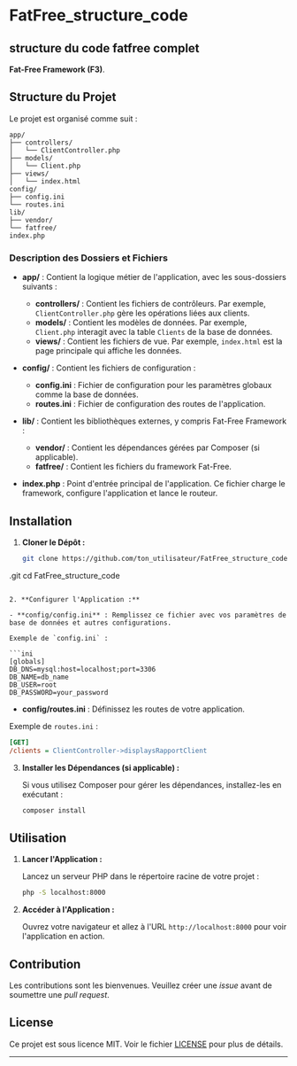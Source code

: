 # FatFree_structure_code
structure du code fatfree complet
---

 **Fat-Free Framework (F3)**.

## Structure du Projet

Le projet est organisé comme suit :

```plaintext
app/
├── controllers/
│   └── ClientController.php
├── models/
│   └── Client.php
├── views/
│   └── index.html
config/
├── config.ini
└── routes.ini
lib/
├── vendor/
└── fatfree/
index.php
```

### Description des Dossiers et Fichiers

- **app/** : Contient la logique métier de l'application, avec les sous-dossiers suivants :
  - **controllers/** : Contient les fichiers de contrôleurs. Par exemple, `ClientController.php` gère les opérations liées aux clients.
  - **models/** : Contient les modèles de données. Par exemple, `Client.php` interagit avec la table `Clients` de la base de données.
  - **views/** : Contient les fichiers de vue. Par exemple, `index.html` est la page principale qui affiche les données.

- **config/** : Contient les fichiers de configuration :
  - **config.ini** : Fichier de configuration pour les paramètres globaux comme la base de données.
  - **routes.ini** : Fichier de configuration des routes de l'application.

- **lib/** : Contient les bibliothèques externes, y compris Fat-Free Framework :
  - **vendor/** : Contient les dépendances gérées par Composer (si applicable).
  - **fatfree/** : Contient les fichiers du framework Fat-Free.

- **index.php** : Point d'entrée principal de l'application. Ce fichier charge le framework, configure l'application et lance le routeur.

## Installation

1. **Cloner le Dépôt :**

   ```bash
   git clone https://github.com/ton_utilisateur/FatFree_structure_code
.git
   cd FatFree_structure_code

   ```

2. **Configurer l'Application :**

   - **config/config.ini** : Remplissez ce fichier avec vos paramètres de base de données et autres configurations.
   
   Exemple de `config.ini` :

   ```ini
   [globals]
   DB_DNS=mysql:host=localhost;port=3306
   DB_NAME=db_name
   DB_USER=root
   DB_PASSWORD=your_password
   ```

   - **config/routes.ini** : Définissez les routes de votre application.

   Exemple de `routes.ini` :

   ```ini
   [GET]
   /clients = ClientController->displaysRapportClient
   ```

3. **Installer les Dépendances (si applicable) :**

   Si vous utilisez Composer pour gérer les dépendances, installez-les en exécutant :

   ```bash
   composer install
   ```

## Utilisation

1. **Lancer l'Application :**

   Lancez un serveur PHP dans le répertoire racine de votre projet :

   ```bash
   php -S localhost:8000
   ```

2. **Accéder à l'Application :**

   Ouvrez votre navigateur et allez à l'URL `http://localhost:8000` pour voir l'application en action.

## Contribution

Les contributions sont les bienvenues. Veuillez créer une *issue* avant de soumettre une *pull request*.

## License

Ce projet est sous licence MIT. Voir le fichier [LICENSE](LICENSE) pour plus de détails.

---
